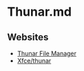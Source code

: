 # Thunar.md

## Websites

* [Thunar File Manager](https://docs.xfce.org/xfce/thunar/start)
* [Xfce/thunar](https://gitlab.xfce.org/xfce/thunar)
